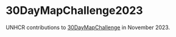 # 30DayMapChallenge2023
UNHCR contributions to [30DayMapChallenge](https://30daymapchallenge.com) in November 2023.

